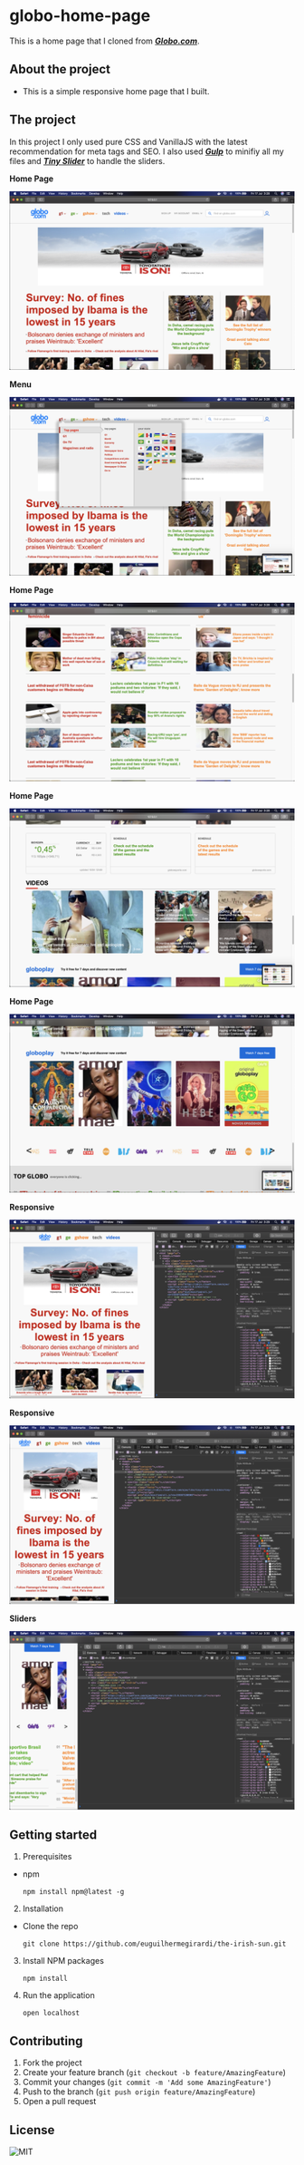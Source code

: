 # globo-home-page

This is a home page that I cloned from [**_Globo.com_**](https://www.globo.com/).

## About the project

- This is a simple responsive home page that I built.


## The project

In this project I only used pure CSS and VanillaJS with the latest recommendation for meta tags and SEO. I also used [**_Gulp_**](https://gulpjs.com/) to minifiy all my files and [**_Tiny Slider_**](https://github.com/ganlanyuan/tiny-slider) to handle the sliders. 

**Home Page**

![home-page](.github/home.png)

**Menu**

![Menu](.github/menu.png)

**Home Page**

![home-page](.github/home2.png)

**Home Page**

![home-page](.github/home3.png)

**Home Page**

![home-page](.github/home4.png)

**Responsive**

![responsive](.github/resp.png)

**Responsive**

![responsive2](.github/resp2.png)

**Sliders**

![sliders](.github/sliders.png)

## Getting started

1.  Prerequisites

- npm

      npm install npm@latest -g

2. Installation

- Clone the repo

      git clone https://github.com/euguilhermegirardi/the-irish-sun.git

3. Install NPM packages

       npm install

4. Run the application

       open localhost
       

## Contributing

1.  Fork the project
2.  Create your feature branch (`git checkout -b feature/AmazingFeature`)
3.  Commit your changes (`git commit -m 'Add some AmazingFeature'`)
4.  Push to the branch (`git push origin feature/AmazingFeature`)
5.  Open a pull request

## License

![MIT](https://img.shields.io/badge/License-MIT-blue.svg)
